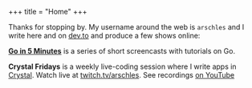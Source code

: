 +++
title = "Home"
+++

Thanks for stopping by. My username around the web is `arschles` and I write here and on [dev.to](https://dev.to/arschles) and produce a few shows online:

**[Go in 5 Minutes](https://gifm.dev)** is a series of short screencasts with tutorials on Go.

**Crystal Fridays** is a weekly live-coding session where I write apps in [Crystal](https://crystal-lang.org). Watch live at [twitch.tv/arschles](https://twitch.tv/arschles). See recordings [on YouTube](https://www.youtube.com/playlist?list=PLd5PS0DQ17GBxMQ78nmowkAxilgS_LrNB)
